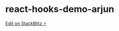 # react-hooks-demo-arjun

[Edit on StackBlitz ⚡️](https://stackblitz.com/edit/react-hooks-demo-arjun)